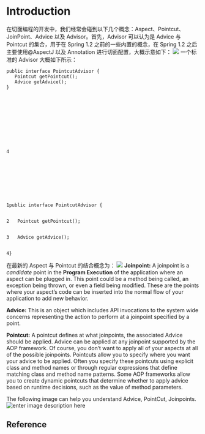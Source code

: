 # Introduction

在切面编程的开发中，我们经常会碰到以下几个概念：Aspect、Pointcut、JoinPoint、Advice 以及 Advisor。首先，Advisor 可以认为是 Advice 与 Pointcut 的集合，用于在 Spring 1.2 之前的一些内置的概念，在 Spring 1.2 之后主要使用@AspectJ 以及 Annotation 进行切面配置，大概示意如下：
![](http://i.stack.imgur.com/zLOlc.gif)
一个标准的 Advisor 大概如下所示：

```
public interface PointcutAdvisor {
   Pointcut getPointcut();
   Advice getAdvice();
}











4









1public interface PointcutAdvisor {


2   Pointcut getPointcut();


3   Advice getAdvice();


4}
```

在最新的 Aspect 与 Pointcut 的结合概念为：
![](http://i.stack.imgur.com/k32oZ.jpg)
**Joinpoint:** A joinpoint is a _candidate_ point in the **Program Execution** of the application where an aspect can be plugged in. This point could be a method being called, an exception being thrown, or even a field being modified. These are the points where your aspect’s code can be inserted into the normal flow of your application to add new behavior.

**Advice:** This is an object which includes API invocations to the system wide concerns representing the action to perform at a joinpoint specified by a point.

**Pointcut:** A pointcut defines at what joinpoints, the associated Advice should be applied. Advice can be applied at any joinpoint supported by the AOP framework. Of course, you don’t want to apply all of your aspects at all of the possible joinpoints. Pointcuts allow you to specify where you want your advice to be applied. Often you specify these pointcuts using explicit class and method names or through regular expressions that define matching class and method name patterns. Some AOP frameworks allow you to create dynamic pointcuts that determine whether to apply advice based on runtime decisions, such as the value of method parameters.

The following image can help you understand Advice, PointCut, Joinpoints. ![enter image description here](http://i.stack.imgur.com/J7Hrh.png)

## Reference
